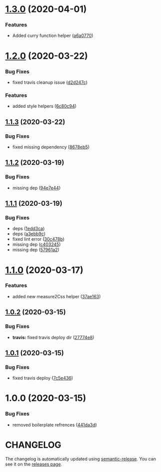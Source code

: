 # [1.3.0](https://github.com/nejcm/js-helpers/compare/v1.2.0...v1.3.0) (2020-04-01)


### Features

* Added curry function helper ([a6a0770](https://github.com/nejcm/js-helpers/commit/a6a0770c143410544026d0a405fac66f3d448f5e))

# [1.2.0](https://github.com/nejcm/js-helpers/compare/v1.1.3...v1.2.0) (2020-03-22)


### Bug Fixes

* fixed travis cleanup issue ([d2d247c](https://github.com/nejcm/js-helpers/commit/d2d247c5d6de22a96ed4587ddee8fc686fe594ea))


### Features

* added style helpers ([6c80c94](https://github.com/nejcm/js-helpers/commit/6c80c94c62d868dacd1acb637ca52ee7156df9ff))

## [1.1.3](https://github.com/nejcm/js-helpers/compare/v1.1.2...v1.1.3) (2020-03-22)


### Bug Fixes

* fixed missing dependency ([8678eb5](https://github.com/nejcm/js-helpers/commit/8678eb5315e985a5fb3bcdc446c727dbcfcc1848))

## [1.1.2](https://github.com/nejcm/js-helpers/compare/v1.1.1...v1.1.2) (2020-03-19)


### Bug Fixes

* missing dep ([94e7e44](https://github.com/nejcm/js-helpers/commit/94e7e443db735879b2a8ad183b8cf82fd0cc421d))

## [1.1.1](https://github.com/nejcm/js-helpers/compare/v1.1.0...v1.1.1) (2020-03-19)


### Bug Fixes

* deps ([1edd3ca](https://github.com/nejcm/js-helpers/commit/1edd3ca2e29f1456767bb931b9e02f38e33d4e39))
* deps ([a3ebb9c](https://github.com/nejcm/js-helpers/commit/a3ebb9c16d2767d580df5729d160168bd97bbfb2))
* fixed lint error ([30c478b](https://github.com/nejcm/js-helpers/commit/30c478bfdf1e8e4e20cf9c45e5d5db60cd4383a2))
* missing dep ([c403245](https://github.com/nejcm/js-helpers/commit/c4032453908b342352d4939430f411cb417711c1))
* missing dep ([57961a2](https://github.com/nejcm/js-helpers/commit/57961a29d212f7d03e9b2467f495244c648284d9))

# [1.1.0](https://github.com/nejcm/js-helpers/compare/v1.0.2...v1.1.0) (2020-03-17)


### Features

* added new measure2Css helper ([37ae163](https://github.com/nejcm/js-helpers/commit/37ae163056e2ce9dbe8937aca03cbaa5db589260))

## [1.0.2](https://github.com/nejcm/js-helpers/compare/v1.0.1...v1.0.2) (2020-03-15)


### Bug Fixes

* **travis:** fixed travis deploy dir ([27774e8](https://github.com/nejcm/js-helpers/commit/27774e8cf712137f82051b231f44bcc3faf3120a))

## [1.0.1](https://github.com/nejcm/js-helpers/compare/v1.0.0...v1.0.1) (2020-03-15)


### Bug Fixes

* fixed travis deploy ([7c5e436](https://github.com/nejcm/js-helpers/commit/7c5e436a46121ef2adb6ef2122fa7818fbfe1c1b))

# 1.0.0 (2020-03-15)


### Bug Fixes

* removed boilerplate refrences ([441da3d](https://github.com/nejcm/js-helpers/commit/441da3d39bf98a1b095797f70efc2ec77582ca29))

# CHANGELOG

The changelog is automatically updated using
[semantic-release](https://github.com/semantic-release/semantic-release). You
can see it on the [releases page](../../releases).
